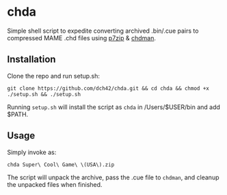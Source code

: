 # chda

Simple shell script to expedite converting archived .bin/.cue pairs to compressed MAME .chd files using [p7zip](https://github.com/jinfeihan57/p7zip) & [chdman](https://github.com/mamedev/mame).

## Installation

Clone the repo and run setup.sh:

~~~
git clone https://github.com/dch42/chda.git && cd chda && chmod +x ./setup.sh && ./setup.sh
~~~

Running `setup.sh` will install the script as `chda` in /Users/$USER/bin and add $PATH.

## Usage

Simply invoke as:
~~~
chda Super\ Cool\ Game\ \(USA\).zip
~~~

The script will unpack the archive, pass the .cue file to `chdman`, and cleanup the unpacked files when finished.
